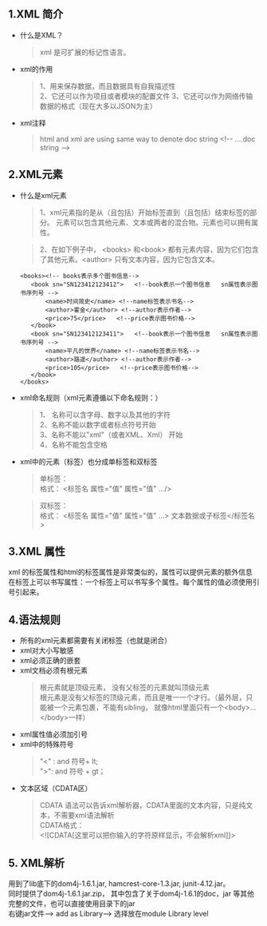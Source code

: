 ## 1.XML 简介
* 什么是XML？  
  > xml 是可扩展的标记性语言。
* xml的作用

  > 1、用来保存数据，而且数据具有自我描述性  
  2、它还可以作为项目或者模块的配置文件
  3、它还可以作为网络传输数据的格式（现在大多以JSON为主）
  
* xml注释
    > html and xml are using same way to denote doc string \<!-- ....doc string --> 
## 2.XML元素
* 什么是xml元素
    > 1、xml元素指的是从（且包括）开始标签直到（且包括）结束标签的部分。
    元素可以包含其他元素、文本或两者的混合物。元素也可以拥有属性。
      
    >2、在如下例子中， \<books> 和\<book> 都有元素内容，因为它们包含了其他元素。\<author> 只有文本内容，因为它包含文本。
    ```
    <books><!-- books表示多个图书信息-->
       <book sn="SN123412123412">   <!--book表示一个图书信息   sn属性表示图书序列号 -->
           <name>时间简史</name> <!--name标签表示书名-->
           <author>霍金</author> <!--author表示作者-->
           <price>75</price>   <!--price表示图书价格-->
       </book>
       <book sn="SN123412123411">   <!--book表示一个图书信息   sn属性表示图书序列号 -->
           <name>平凡的世界</name> <!--name标签表示书名-->
           <author>路遥</author> <!--author表示作者-->
           <price>105</price>   <!--price表示图书价格-->
       </book>
   </books>
    ```
    
* xml命名规则（xml元素遵循以下命名规则：）
    > 1、 名称可以含字母、数字以及其他的字符  
    2、名称不能以数字或者标点符号开始  
    3、名称不能以"xml"（或者XML、Xml） 开始  
    4、名称不能包含空格 
* xml中的元素（标签）也分成单标签和双标签
    > 单标签：  
    格式： \<标签名 属性="值" 属性="值" .../> 
     
    > 双标签：  
    格式： \<标签名 属性="值" 属性="值" ...> 文本数据或子标签\</标签名> 
    
## 3.XML 属性
xml 的标签属性和html的标签属性是非常类似的，属性可以提供元素的额外信息  
在标签上可以书写属性：一个标签上可以书写多个属性。每个属性的值必须使用引号引起来。

## 4.语法规则
* 所有的xml元素都需要有关闭标签（也就是闭合）
* xml对大小写敏感
* xml必须正确的嵌套
* xml文档必须有根元素
    > 根元素就是顶级元素， 没有父标签的元素就叫顶级元素  
    根元素是没有父标签的顶级元素，而且是唯一一个才行。（最外层，只能被一个元素包裹，不能有sibling， 就像html里面只有一个\<body>...\</body>一样）
* xml属性值必须加引号
* xml中的特殊符号   
    > "<" : and 符号+ lt;  
    ">": and 符号 + gt；
* 文本区域（CDATA区）
    >CDATA 语法可以告诉xml解析器，CDATA里面的文本内容，只是纯文本，不需要xml语法解析  
    CDATA格式：  
     <![CDATA\[这里可以把你输入的字符原样显示，不会解析xml]]>
## 5. XML解析  
用到了lib底下的dom4j-1.6.1.jar, hamcrest-core-1.3.jar, junit-4.12.jar。  
同时提供了dom4j-1.6.1.jar.zip， 其中包含了关于dom4j-1.6.1的doc，jar 等其他完整的文件，也可以直接使用目录下的jar  
右键jar文件——\> add as Library——> 选择放在module Library level
